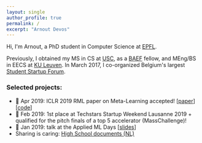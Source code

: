```yaml
---
layout: single
author_profile: true
permalink: /
excerpt: "Arnout Devos"
---
```


Hi, I'm Arnout, a PhD student in Computer Science at [EPFL](http://ic.epfl.ch).

Previously, I obtained my MS in CS at [USC](http://www.usc.edu), as a [BAEF](http://www.baef.be) fellow, and MEng/BS in EECS at [KU Leuven](https://www.kuleuven.be/english/).
In March 2017, I co-organized Belgium's largest [Student Startup Forum](https://arnoutdevos.github.io/Student-Startup-Forum-2017/).

### Selected projects:
- :tada: Apr 2019: ICLR 2019 RML paper on Meta-Learning accepted! [[paper](https://openreview.net/forum?id=BJx0N2I6IN)][[code](https://github.com/ArnoutDevos/r2d2)]
- :tada: Feb 2019: 1st place at Techstars Startup Weekend Lausanne 2019 + qualified for the pitch finals of a top 5 accelerator (MassChallenge)!
- :microphone: Jan 2019: talk at the Applied ML Days [[slides](https://www.slideshare.net/ArnoutDevos/profit-maximizing-machine-learning-amld2019)]
- Sharing is caring: [High School documents (NL)](http://www.arnoutdevos.net/school.html)
